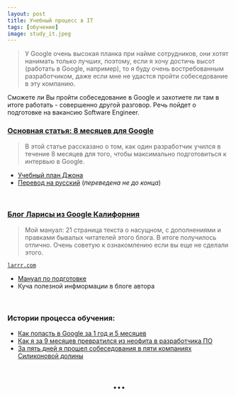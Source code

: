 ```yaml
---
layout: post 
title: Учебный процесс в IT
tags: [обучение]
image: study_it.jpeg
---
```


>У Google очень высокая планка при найме сотрудников, они хотят нанимать только лучших, поэтому, если я хочу достичь высот (работать в Google, например), то я буду очень востребованным разработчиком, даже если мне не удастся пройти собеседование в эту компанию.

<!--excerpt-->

Сможете ли Вы пройти собеседование в Google и захотиете ли там в итоге работать - совершенно другой разговор. Речь пойдет о подготовке на вакансию Software Engineer.
<br/>

### [Основная статья: 8 месяцев для Google](https://proglib.io/p/8-month-for-google-interview/)
> В этой статье рассказано о том, как один разработчик учился в течение 8 месяцев для того, чтобы максимально подготовиться к интервью в Google.

* [Учебный план Джона](https://github.com/jwasham/coding-interview-university)
* [Перевод на русский](https://github.com/Ilyushin/google-interview-university/blob/master/translations/README-ru.md) (*переведена не до конца*)
<br/>

### [Блог Ларисы из Google Калифорния](http://larrr.com/category/google/hochu-rabotat-v-google/)
>Мой мануал: 21 страница текста о насущном, с дополнениями и правками бывалых читателей этого блога. В итоге получилось отлично. Очень советую к ознакомлению если вы еще не сделали этого.

[`larrr.com`](http://larrr.com)

* [Мануал по подготовке](http://larrr.com/wp-content/uploads/2016/10/InterviewPreparationGuide.pdf)
* Куча полезной инфмормации в блоге автора
<br/>

### Истории процесса обучения:
* [Как попасть в Google за 1 год и 5 месяцев](https://tproger.ru/articles/work-in-google/)
* [Как я за 9 месяцев превратился из неофита в разработчика ПО](https://habr.com/company/everydaytools/blog/352878/)
* [За пять дней я прошел собеседования в пяти компаниях Силиконовой долины](https://habr.com/company/everydaytools/blog/342104/)

<h1 style="text-align: center;">...</h1>
